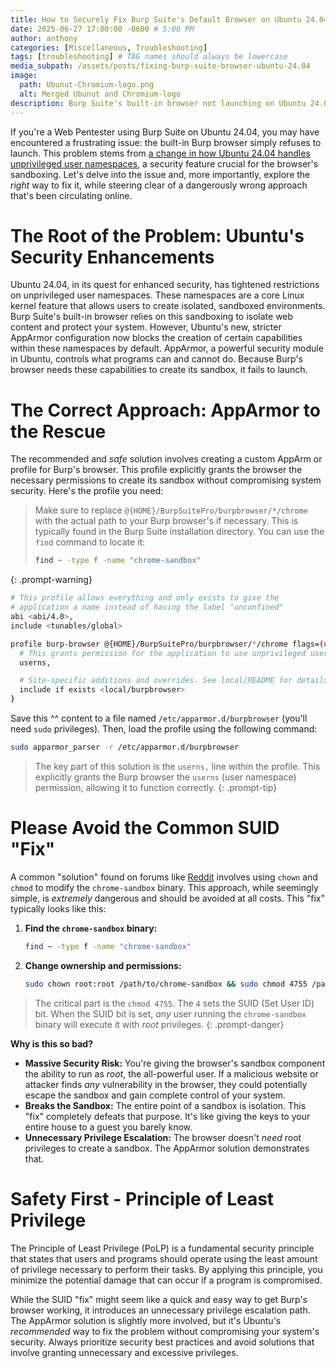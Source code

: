 ```yaml
--- 
title: How to Securely Fix Burp Suite's Default Browser on Ubuntu 24.04
date: 2025-06-27 17:00:00 -0600 # 5:00 PM
author: anthony   
categories: [Miscellaneous, Troubleshooting]
tags: [troubleshooting] # TAG names should always be lowercase
media_subpath: /assets/posts/fixing-burp-suite-browser-ubuntu-24.04
image:
  path: Ubunut-Chromium-logo.png
  alt: Merged Ubunut and Chromium-logo
description: Burp Suite's built-in browser not launching on Ubuntu 24.04? This post will go over a more secure way to fix it with AppArmor, while avoiding dangerous SUID "fixes" that don't follow the Principle of Least Privilege and degrade your systems security.
---
```


If you're a Web Pentester using Burp Suite on Ubuntu 24.04, you may have encountered a frustrating issue: the built-in Burp browser simply refuses to launch. This problem stems from [a change in how Ubuntu 24.04 handles unprivileged user namespaces](https://ubuntu.com/blog/whats-new-in-security-for-ubuntu-24-04-lts#Unprivileged%20user%20namespace%20restrictions:~:text=22.04%20LTS.-,Unprivileged%20user%20namespace%20restrictions,-Unprivileged%20user%20namespaces), a security feature crucial for the browser's sandboxing. Let's delve into the issue and, more importantly, explore the *right* way to fix it, while steering clear of a dangerously wrong approach that's been circulating online.

# The Root of the Problem: Ubuntu's Security Enhancements

Ubuntu 24.04, in its quest for enhanced security, has tightened restrictions on unprivileged user namespaces. These namespaces are a core Linux kernel feature that allows users to create isolated, sandboxed environments. Burp Suite's built-in browser relies on this sandboxing to isolate web content and protect your system. However, Ubuntu's new, stricter AppArmor configuration now blocks the creation of certain capabilities within these namespaces by default. AppArmor, a powerful security module in Ubuntu, controls what programs can and cannot do. Because Burp's browser needs these capabilities to create its sandbox, it fails to launch.

# The Correct Approach: AppArmor to the Rescue

The recommended and *safe* solution involves creating a custom AppArm   or profile for Burp's browser. This profile explicitly grants the browser the necessary permissions to create its sandbox without compromising system security. Here's the profile you need:

> Make sure to replace `@{HOME}/BurpSuitePro/burpbrowser/*/chrome` with the actual path to your Burp browser's  if necessary. This is typically found in the Burp Suite installation directory. You can use the `find` command to locate it:
> ```bash
> find ~ -type f -name "chrome-sandbox"
> ```
{: .prompt-warning}

```bash
# This profile allows everything and only exists to give the
# application a name instead of having the label "unconfined"
abi <abi/4.0>,
include <tunables/global>

profile burp-browser @{HOME}/BurpSuitePro/burpbrowser/*/chrome flags=(unconfined) {
  # This grants permission for the application to use unprivileged user namespaces.
  userns,

  # Site-specific additions and overrides. See local/README for details.
  include if exists <local/burpbrowser>
}
```
Save this ^^ content to a file named `/etc/apparmor.d/burpbrowser` (you'll need `sudo` privileges). Then, load the profile using the following command:

```bash
sudo apparmor_parser -r /etc/apparmor.d/burpbrowser
```

> The key part of this solution is the `userns,` line within the profile. This explicitly grants the Burp browser the `userns` (user namespace) permission, allowing it to function correctly.
{: .prompt-tip}

# Please Avoid the Common SUID "Fix"

A common "solution" found on forums like [Reddit](https://www.reddit.com/r/bugbounty/comments/1db1lh5/the_default_browser_in_burp_suite_isnt_launching/) involves using `chown` and `chmod` to modify the `chrome-sandbox` binary. This approach, while seemingly simple, is *extremely* dangerous and should be avoided at all costs. This "fix" typically looks like this:

1.  **Find the `chrome-sandbox` binary:**

    ```bash
    find ~ -type f -name "chrome-sandbox"
    ```

2.  **Change ownership and permissions:**

    ```bash
    sudo chown root:root /path/to/chrome-sandbox && sudo chmod 4755 /path/to/chrome-sandbox
    ```

> The critical part is the `chmod 4755`. The `4` sets the SUID (Set User ID) bit. When the SUID bit is set, *any* user running the `chrome-sandbox` binary will execute it with *root* privileges.
{: .prompt-danger}

**Why is this so bad?**

  * **Massive Security Risk:** You're giving the browser's sandbox component the ability to run as *root*, the all-powerful user. If a malicious website or attacker finds *any* vulnerability in the browser, they could potentially escape the sandbox and gain complete control of your system.
  * **Breaks the Sandbox:** The entire point of a sandbox is isolation. This "fix" completely defeats that purpose. It's like giving the keys to your entire house to a guest you barely know.
  * **Unnecessary Privilege Escalation:** The browser doesn't *need* root privileges to create a sandbox. The AppArmor solution demonstrates that.

# Safety First - Principle of Least Privilege
The Principle of Least Privilege (PoLP) is a fundamental security principle that states that users and programs should operate using the least amount of privilege necessary to perform their tasks. By applying this principle, you minimize the potential damage that can occur if a program is compromised.

While the SUID "fix" might seem like a quick and easy way to get Burp's browser working, it introduces an unnecessary privilege escalation path. The AppArmor solution is slightly more involved, but it's Ubuntu's *recommended* way to fix the problem without compromising your system's security. Always prioritize security best practices and avoid solutions that involve granting unnecessary and excessive privileges.
